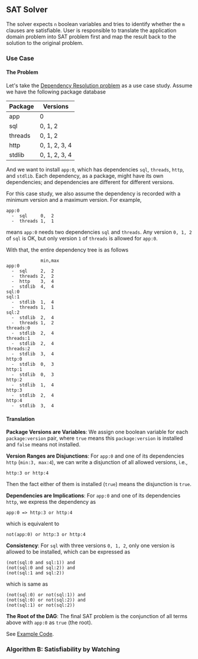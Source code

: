 ## SAT Solver

The solver expects `n` boolean variables and tries to identify whether the `m`
clauses are satisfiable. User is responsible to translate the application domain
problem into SAT problem first and map the result back to the solution to the
original problem.

### Use Case

#### The Problem

Let's take the [Dependency Resolution
problem](https://borretti.me/article/dependency-resolution-made-simple) as a use
case study. Assume we have the following package database

| Package  | Versions      |
| -------- | --------      |
| app      | 0             |
| sql      | 0, 1, 2       |
| threads  | 0, 1, 2       |
| http     | 0, 1, 2, 3, 4 |
| stdlib   | 0, 1, 2, 3, 4 |

And we want to install `app:0`, which has dependencies `sql`, `threads`, `http`,
and `stdlib`. Each dependency, as a package, might have its own dependencies;
and dependencies are different for different versions.

For this case study, we also assume the dependency is recorded
with a minimum version and a maximum version. For example,
```
app:0
  -  sql     0,  2
  -  threads 1,  1
```
means `app:0` needs two dependencies `sql` and `threads`. Any version `0, 1, 2`
of `sql` is OK, but only version `1` of `threads` is allowed for `app:0`.

With that, the entire dependency tree is as follows
```
             min,max
app:0
  -  sql     2,  2
  -  threads 2,  2
  -  http    3,  4
  -  stdlib  4,  4
sql:0
sql:1
  -  stdlib  1,  4
  -  threads 1,  1
sql:2
  -  stdlib  2,  4
  -  threads 1,  2
threads:0
  -  stdlib  2,  4
threads:1
  -  stdlib  2,  4
threads:2
  -  stdlib  3,  4
http:0
  -  stdlib  0,  3
http:1
  -  stdlib  0,  3
http:2
  -  stdlib  1,  4
http:3
  -  stdlib  2,  4
http:4
  -  stdlib  3,  4
```

#### Translation

**Package Versions are Variables**:
We assign one boolean variable for each `package:version` pair, where `true`
means this `package:version` is installed and `false` means not installed.

**Version Ranges are Disjunctions**:
For `app:0` and one of its dependencies `http` (`min:3, max:4`), we can write a
disjunction of all allowed versions, i.e.,
```
http:3 or http:4
```
Then the fact either of them is installed (`true`) means the disjunction is
`true`.

**Dependencies are Implications**:
For `app:0` and one of its dependencies `http`, we express the dependency as
```
app:0 => http:3 or http:4
```
which is equivalent to
```
not(app:0) or http:3 or http:4
```

**Consistency**:
For `sql` with three versions `0, 1, 2`, only one version is allowed to be
installed, which can be expressed as
```
(not(sql:0 and sql:1)) and
(not(sql:0 and sql:2)) and
(not(sql:1 and sql:2))
```
which is same as
```
(not(sql:0) or not(sql:1)) and
(not(sql:0) or not(sql:2)) and
(not(sql:1) or not(sql:2))
```

**The Root of the DAG**: The final SAT problem is the conjunction of all terms
above with `app:0` as `true` (the root).

See [Example Code](https://github.com/xiejw/z/blob/main/sat/src/test_main.cc#L20-L103).

### Algorithm B: Satisfiability by Watching
